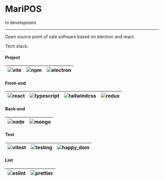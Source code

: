 # MariPOS

In development

___

Open source point of sale software based on electron and react.

Tech stack:

#### Project

| ![vite](https://img.shields.io/badge/-Vite-646CFF?logo=vite&logoColor=white&style=flat) | ![npm](https://img.shields.io/badge/-npm-CB3837?logo=npm&logoColor=white&style=flat) |![electron](https://img.shields.io/badge/-Electron-47848F?logo=electron&logoColor=white&style=flat)|
|:-----:|:-------:|:------:|

#### Front-end
|![react](https://img.shields.io/badge/-React-61DAFB?logo=react&logoColor=black&style=flat) |![typescript](https://img.shields.io/badge/-Typescript-3178C6?logo=typescript&logoColor=white&style=flat) | ![tailwindcss](https://img.shields.io/badge/-Tailwindcss-06B6D4?logo=tailwindcss&logoColor=white&style=flat)|![redux](https://img.shields.io/badge/-Redux-764ABC?logo=redux&logoColor=white&style=flat)
|---------|----------|---------|-------|

#### Back-end
|![node](https://img.shields.io/badge/-Node-339933?logo=nodedotjs&logoColor=white&style=flat)|![mongo](https://img.shields.io/badge/-MongoDB-47A248?logo=mongodb&logoColor=white&style=flat)|
|---------|-----------|

#### Test
|![vitest](https://img.shields.io/badge/-Vitest-6E9F18?logo=vitest&logoColor=white&style=flat)|![testing](https://img.shields.io/badge/-Testing_Library-E33332?logo=testinglibrary&logoColor=white&style=flat)|![happy_dom](https://img.shields.io/badge/-Happy_Dom-fff3d1?logo=&logoColor=white&style=flat)|
|---------|--------|---------|

#### Lint
|![eslint](https://img.shields.io/badge/-ESLint-4B32C3?logo=eslint&logoColor=white&style=flat)| ![prettier](https://img.shields.io/badge/-Prettier-F7B93E?logo=prettier&logoColor=black&style=flat)|
|----------|-----------|